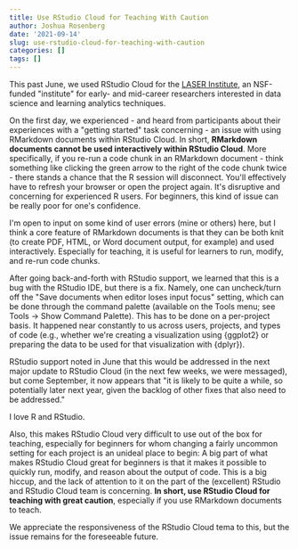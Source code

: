 ```yaml
---
title: Use RStudio Cloud for Teaching With Caution
author: Joshua Rosenberg
date: '2021-09-14'
slug: use-rstudio-cloud-for-teaching-with-caution
categories: []
tags: []
---
```


This past June, we used RStudio Cloud for the [LASER Institute](https://www.fi.ncsu.edu/projects/laser-institute/), an NSF-funded "institute" for early- and mid-career researchers interested in data science and learning analytics techniques.

On the first day, we experienced - and heard from participants about their experiences with a "getting started" task concerning - an issue with using RMarkdown documents within RStudio Cloud. In short, **RMarkdown documents cannot be used interactively within RStudio Cloud**. More specifically, if you re-run a code chunk in an RMarkdown document - think something like clicking the green arrow to the right of the code chunk twice - there stands a chance that the R session will disconnect. You'll effectively have to refresh your browser or open the project again. It's disruptive and concerning for experienced R users. For beginners, this kind of issue can be really poor for one's confidence. 

I'm open to input on some kind of user errors (mine or others) here, but I think a core feature of RMarkdown documents is that they can be both knit (to create PDF, HTML, or Word document output, for example) and used interactively. Especially for teaching, it is useful for learners to run, modify, and re-run code chunks.

After going back-and-forth with RStudio support, we learned that this is a bug with the RStudio IDE, but there is a fix. Namely, one can uncheck/turn off the "Save documents when editor loses input focus" setting, which can be done through the command palette (available on the Tools menu; see  Tools -> Show Command Palette). This has to be done on a per-project basis. It happened near constantly to us across users, projects, and types of code (e.g., whether we're creating a visualization using {ggplot2} or preparing the data to be used for that visualization with {dplyr}).

RStudio support noted in June that this would be addressed in the next major update to RStudio Cloud (in the next few weeks, we were messaged), but come September, it now appears that "it is likely to be quite a while, so potentially later next year, given the backlog of other fixes that also need to be addressed."

I love R and RStudio. 

Also, this makes RStudio Cloud very difficult to use out of the box for teaching, especially for beginners for whom changing a fairly uncommon setting for each project is an unideal place to begin: A big part of what makes RStudio Cloud great for beginners is that it makes it possible to quickly run, modify, and reason about the output of code. This is a big hiccup, and the lack of attention to it on the part of the (excellent) RStudio and RStudio Cloud team is concerning. **In short, use RStudio Cloud for teaching with great caution**, especially if you use RMarkdown documents to teach.

We appreciate the responsiveness of the RStudio Cloud tema to this, but the issue remains for the foreseeable future. 